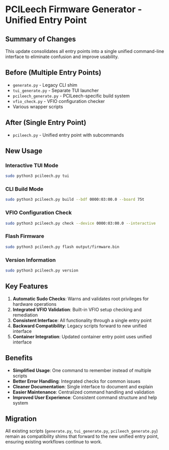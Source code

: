 # PCILeech Firmware Generator - Unified Entry Point

## Summary of Changes

This update consolidates all entry points into a single unified command-line interface to eliminate confusion and improve usability.

## Before (Multiple Entry Points)
- `generate.py` - Legacy CLI shim
- `tui_generate.py` - Separate TUI launcher
- `pcileech_generate.py` - PCILeech-specific build system
- `vfio_check.py` - VFIO configuration checker
- Various wrapper scripts

## After (Single Entry Point)
- `pcileech.py` - Unified entry point with subcommands

## New Usage

### Interactive TUI Mode
```bash
sudo python3 pcileech.py tui
```

### CLI Build Mode
```bash
sudo python3 pcileech.py build --bdf 0000:03:00.0 --board 75t
```

### VFIO Configuration Check
```bash
sudo python3 pcileech.py check --device 0000:03:00.0 --interactive
```

### Flash Firmware
```bash
sudo python3 pcileech.py flash output/firmware.bin
```

### Version Information
```bash
sudo python3 pcileech.py version
```

## Key Features

1. **Automatic Sudo Checks**: Warns and validates root privileges for hardware operations
2. **Integrated VFIO Validation**: Built-in VFIO setup checking and remediation
3. **Consistent Interface**: All functionality through a single entry point
4. **Backward Compatibility**: Legacy scripts forward to new unified interface
5. **Container Integration**: Updated container entry point uses unified interface

## Benefits

- **Simplified Usage**: One command to remember instead of multiple scripts
- **Better Error Handling**: Integrated checks for common issues
- **Cleaner Documentation**: Single interface to document and explain
- **Easier Maintenance**: Centralized command handling and validation
- **Improved User Experience**: Consistent command structure and help system

## Migration

All existing scripts (`generate.py`, `tui_generate.py`, `pcileech_generate.py`) remain as compatibility shims that forward to the new unified entry point, ensuring existing workflows continue to work.

